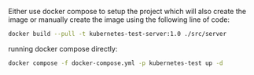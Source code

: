 Either use docker compose to setup the project which will also create the image or manually create the image using the following line of code:

```bash
docker build --pull -t kubernetes-test-server:1.0 ./src/server
```

running docker compose directly:

```bash
docker compose -f docker-compose.yml -p kubernetes-test up -d
```
